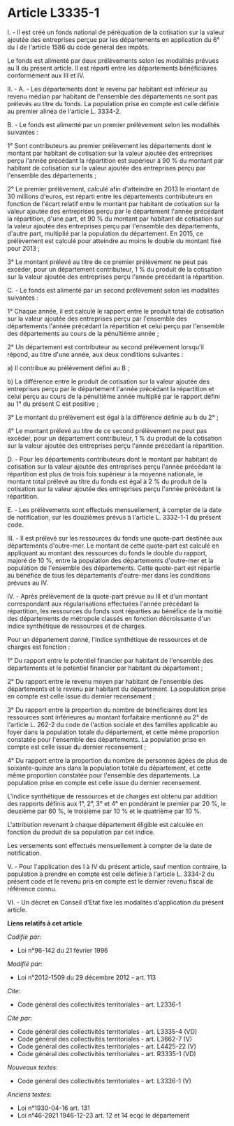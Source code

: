# Article L3335-1

I. - Il est créé un fonds national de péréquation de la cotisation sur la valeur ajoutée des entreprises perçue par les
départements en application du 6° du I de l'article 1586 du code général des impôts. 

Le fonds est alimenté par deux prélèvements selon les modalités prévues au II du présent article. Il est réparti entre les
départements bénéficiaires conformément aux III et IV. 

II. - A. - Les départements dont le revenu par habitant est inférieur au revenu médian par habitant de l'ensemble des
départements ne sont pas prélevés au titre du fonds. La population prise en compte est celle définie au premier alinéa de
l'article L. 3334-2. 

B. - Le fonds est alimenté par un premier prélèvement selon les modalités suivantes : 

1° Sont contributeurs au premier prélèvement les départements dont le montant par habitant de cotisation sur la valeur
ajoutée des entreprises perçu l'année précédant la répartition est supérieur à 90 % du montant par habitant de cotisation sur
la valeur ajoutée des entreprises perçu par l'ensemble des départements ; 

2° Le premier prélèvement, calculé afin d'atteindre en 2013 le montant de 30 millions d'euros, est réparti entre les
départements contributeurs en fonction de l'écart relatif entre le montant par habitant de cotisation sur la valeur ajoutée
des entreprises perçu par le département l'année précédant la répartition, d'une part, et 90 % du montant par habitant de
cotisation sur la valeur ajoutée des entreprises perçu par l'ensemble des départements, d'autre part, multiplié par la
population du département. En 2015, ce prélèvement est calculé pour atteindre au moins le double du montant fixé pour 2013 ; 

3° Le montant prélevé au titre de ce premier prélèvement ne peut pas excéder, pour un département contributeur, 1 % du
produit de la cotisation sur la valeur ajoutée des entreprises perçu l'année précédant la répartition. 

C. - Le fonds est alimenté par un second prélèvement selon les modalités suivantes : 

1° Chaque année, il est calculé le rapport entre le produit total de cotisation sur la valeur ajoutée des entreprises perçu
par l'ensemble des départements l'année précédant la répartition et celui perçu par l'ensemble des départements au cours de
la pénultième année ; 

2° Un département est contributeur au second prélèvement lorsqu'il répond, au titre d'une année, aux deux conditions
suivantes : 

a) Il contribue au prélèvement défini au B ; 

b) La différence entre le produit de cotisation sur la valeur ajoutée des entreprises perçu par le département l'année
précédant la répartition et celui perçu au cours de la pénultième année multiplié par le rapport défini au 1° du présent C
est positive ; 

3° Le montant du prélèvement est égal à la différence définie au b du 2° ; 

4° Le montant prélevé au titre de ce second prélèvement ne peut pas excéder, pour un département contributeur, 1 % du produit
de la cotisation sur la valeur ajoutée des entreprises perçu l'année précédant la répartition. 

D. - Pour les départements contributeurs dont le montant par habitant de cotisation sur la valeur ajoutée des entreprises
perçu l'année précédant la répartition est plus de trois fois supérieur à la moyenne nationale, le montant total prélevé au
titre du fonds est égal à 2 % du produit de la cotisation sur la valeur ajoutée des entreprises perçu l'année précédant la
répartition. 

E. - Les prélèvements sont effectués mensuellement, à compter de la date de notification, sur les douzièmes prévus à
l'article L. 3332-1-1 du présent code. 

III. - Il est prélevé sur les ressources du fonds une quote-part destinée aux départements d'outre-mer. Le montant de cette
quote-part est calculé en appliquant au montant des ressources du fonds le double du rapport, majoré de 10 %, entre la
population des départements d'outre-mer et la population de l'ensemble des départements. Cette quote-part est répartie au
bénéfice de tous les départements d'outre-mer dans les conditions prévues au IV. 

IV. - Après prélèvement de la quote-part prévue au III et d'un montant correspondant aux régularisations effectuées l'année
précédant la répartition, les ressources du fonds sont réparties au bénéfice de la moitié des départements de métropole
classés en fonction décroissante d'un indice synthétique de ressources et de charges. 

Pour un département donné, l'indice synthétique de ressources et de charges est fonction : 

1° Du rapport entre le potentiel financier par habitant de l'ensemble des départements et le potentiel financier par habitant
du département ; 

2° Du rapport entre le revenu moyen par habitant de l'ensemble des départements et le revenu par habitant du département. La
population prise en compte est celle issue du dernier recensement ; 

3° Du rapport entre la proportion du nombre de bénéficiaires dont les ressources sont inférieures au montant forfaitaire
mentionné au 2° de l'article L. 262-2 du code de l'action sociale et des familles applicable au foyer dans la population
totale du département, et cette même proportion constatée pour l'ensemble des départements. La population prise en compte est
celle issue du dernier recensement ; 

4° Du rapport entre la proportion du nombre de personnes âgées de plus de soixante-quinze ans dans la population totale du
département, et cette même proportion constatée pour l'ensemble des départements. La population prise en compte est celle
issue du dernier recensement. 

L'indice synthétique de ressources et de charges est obtenu par addition des rapports définis aux 1°, 2°, 3° et 4° en
pondérant le premier par 20 %, le deuxième par 60 %, le troisième par 10 % et le quatrième par 10 %. 

L'attribution revenant à chaque département éligible est calculée en fonction du produit de sa population par cet indice. 

Les versements sont effectués mensuellement à compter de la date de notification. 

V. - Pour l'application des I à IV du présent article, sauf mention contraire, la population à prendre en compte est celle
définie à l'article L. 3334-2 du présent code et le revenu pris en compte est le dernier revenu fiscal de référence connu. 

VI. - Un décret en Conseil d'Etat fixe les modalités d'application du présent article.

**Liens relatifs à cet article**

_Codifié par_:

  - Loi n°96-142 du 21 février 1996

_Modifié par_:

  - Loi n°2012-1509 du 29 décembre 2012 - art. 113

_Cite_:

  - Code général des collectivités territoriales - art. L2336-1

_Cité par_:

  - Code général des collectivités territoriales - art. L3335-4 (VD)
  - Code général des collectivités territoriales - art. L3662-7 (V)
  - Code général des collectivités territoriales - art. L4425-22 (V)
  - Code général des collectivités territoriales - art. R3335-1 (VD)

_Nouveaux textes_:

  - Code général des collectivités territoriales - art. L3336-1 (V)

_Anciens textes_:

  - Loi n°1930-04-16 art. 131
  - Loi n°46-2921 1946-12-23 art. 12 et 14 ecqc le département

